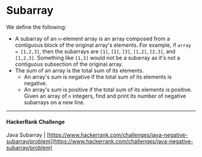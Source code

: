 # Subarray

We define the following:

- A subarray of an `n`-element array is an array composed from a contiguous block of the original array's elements. For example, if `array = [1,2,3]`, then the subarrays are `[1]`, `[2]`, `[3]`, `[1,2]`, `[2,3]`, and `[1,2,3]`. Something like `[1,3]` would not be a subarray as it's not a contiguous subsection of the original array.
- The sum of an array is the total sum of its elements.
    - An array's sum is negative if the total sum of its elements is negative.
    - An array's sum is positive if the total sum of its elements is positive.
Given an array of `n` integers, find and print its number of negative subarrays on a new line.

---

#### HackerRank Challenge

  Java Subarray | [https://www.hackerrank.com/challenges/java-negative-subarray/problem](https://www.hackerrank.com/challenges/java-negative-subarray/problem)